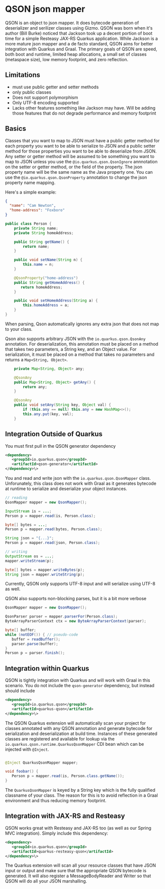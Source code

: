 # QSON json mapper

QSON is an object to json mapper.  It does bytecode generation of deserializer and serilizer classes using Gizmo.
QSON was born when it's author (Bill Burke) noticed that Jackson took up a decent portion of boot time for a simple Resteasy JAX-RS Quarkus application.
While Jackson is a more mature json mapper and a de facto standard, QSON aims for better integration with
Quarkus and Graal.  The primary goals of QSON are speed, both boot and runtime, limited heap allocations,
a small set of classes (metaspace size), low memory footprint, and zero reflection.

## Limitations

* must use public getter and setter methods
* only public classes
* Does not support polymorphism
* Only UTF-8 encoding supported
* Lacks other features something like Jackson may have.  Will be adding those features that do not degrade performance and memory footprint

## Basics

Classes that you want to map to JSON must have a public getter method for each property you want to be able to serialize to JSON
and a public setter method for those properties you want to be able to deserialize from JSON.  Any setter or getter method will
be assumed to be something you want to map to JSON unless you use the `@io.quarkus.qson.QsonIgnore` annnotation on the setter or
getter method, or the field of the property.  The json property name will be the same name as the Java property one.  You can use
the `@io.quarkus.qson.QsonProperty` annotation to change the json property name mapping.

Here's a simple example:

```json
{
  "name": "Cam Newton",
  "home-address": "Foxboro"
}
```

```java
public class Person {
    private String name;
    private String homeAddress;

    public String getName() {
        return name;
    }

    public void setName(String n) {
        this.name = n;
    }

    @QsonProperty("home-address")
    public String getHomeAddress() {
       return homeAddress;
    }

    public void setHomeAddress(String a) {
        this.homeAddress = a;
    }
}
```

When parsing, Qson automatically ignores any extra json that does not map to your class.

Qson also supports arbitrary JSON with the `io.quarkus.qson.QsonAny` annotation.  For deserialization, this annotation
must be placed on a method that takes two parameters, a String key, and an Object value.  For serialization,
it must be placed on a method that takes no parameters and returns a `Map<String, Object>`.

```java
    private Map<String, Object> any;

    @QsonAny
    public Map<String, Object> getAny() {
        return any;
    }

    @QsonAny
    public void setAny(String key, Object val) {
        if (this.any == null) this.any = new HashMap<>();
        this.any.put(key, val);
    }
```

## Integration Outside of Quarkus

You must first pull in the QSON generator dependency
```xml
<dependency>
   <groupId>io.quarkus.qson</groupId>
   <artifactId>qson-generator</artifactId>
</dependency>\>
```

You and read and write json with the `io.quarkus.qson.QsonMapper` class.  Unforunately, this class does not work with
Graal as it generates bytecode at runtime to serialize and deserialize your object instances.

```java
// reading
QsonMapper mapper = new QsonMapper();

InputStream is = ...;
Person p = mapper.read(is, Person.class);

byte[] bytes = ...;
Person p = mapper.read(bytes, Person.class);

String json = "{...}";
Person p = mapper.read(json, Person.class);

// writing
OutputStream os = ...;
mapper.writeStream(p);

byte[] bytes = mapper.writeBytes(p);
String json = mapper.writeString(p);
```

Currently, QSON only supports UTF-8 input and will serialize using UTF-8 as well.

QSON also supports non-blocking parses, but it is a bit more verbose

```java
QsonMapper mapper = new QsonMapper();

QsonParser parser = mapper.parserFor(Person.class);
ByteArrayParserContext ctx = new ByteArrayParserContext(parser);

byte[] buffer;
while (notEOF()) { // pseudo-code
   buffer = readBuffer();
   parser.parse(buffer);
}
Person p = parser.finish();
```


## Integration within Quarkus

QSON is tightly integration with Quarkus and will work with Graal in this scenario.
You do not include the `qson-generator` dependency, but instead should include

```xml
<dependency>
   <groupId>io.quarkus.qson</groupId>
   <artifactId>quarkus-qson</artifactId>
</dependency>\>
```

The QSON Quarkus extension will automatically scan your project for classes annotated
with any QSON annotation and generate bytecode for serialization and deserialization at build time.
Instances of these generated classes are registered and available for lookup via the `io.quarkus.qson.runtime.QuarkusQsonMapper`
CDI bean which can be injected with `@Inject`.

```java

@Inject QuarkusQsonMapper mapper;

void foobar() {
   Person p = mapper.read(is, Person.class.getName());
}
```

The `QuarkusQsonMapper` is keyed by a String key which is the fully qualified classname of your class.
The reason for this is to avoid reflection in a Graal environment and thus reducing memory footprint.

## Integration with JAX-RS and Resteasy

QSON works great with Resteasy and JAX-RS too (as well as our Spring MVC integration).  Simply include
this dependency:

```xml
<dependency>
   <groupId>io.quarkus.qson</groupId>
   <artifactId>quarkus-resteasy-qson</artifactId>
</dependency>\>
```

The Quarkus extension will scan all your resource classes that have JSON input or output and make sure
that the appropriate QSON bytecode is generated.  It will also register a MessageBodyReader and Writer
so that QSON will do all your JSON marshalling.

